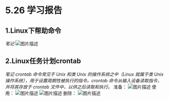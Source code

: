 # 5.26 学习报告
## 1.Linux下帮助命令
 *笔记* 
![图片描述](https://dn-simplecloud.shiyanlou.com/courses/uid1080407-20190526-1558885528598)
## 2.Linux任务计划crontab 
 *笔记* 
 *crontab 命令常见于 Unix 和类 Unix 的操作系统之中（Linux 就属于类 Unix 操作系统），用于设置周期性被执行的指令。crontab 命令从输入设备读取指令，并将其存放于 crontab 文件中，以供之后读取和执行。* 
准备：
![图片描述](https://dn-simplecloud.shiyanlou.com/courses/uid1080407-20190527-1558886780230)
使用：
![图片描述](https://dn-simplecloud.shiyanlou.com/courses/uid1080407-20190527-1558891023916)
![图片描述](https://dn-simplecloud.shiyanlou.com/courses/uid1080407-20190527-1558891132376)
删除：
![图片描述](https://dn-simplecloud.shiyanlou.com/courses/uid1080407-20190527-1558891222810)